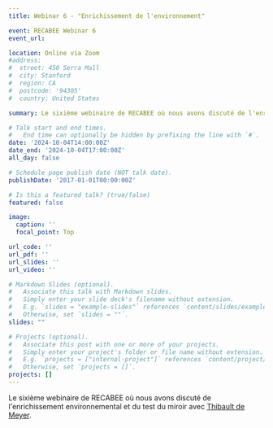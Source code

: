 ```yaml
---
title: Webinar 6 - "Enrichissement de l'environnement"

event: RECABEE Webinar 6
event_url: 

location: Online via Zoom
#address:
#  street: 450 Serra Mall
#  city: Stanford
#  region: CA
#  postcode: '94305'
#  country: United States

summary: Le sixième webinaire de RECABEE où nous avons discuté de l'enrichissement environnemental et du test du miroir.

# Talk start and end times.
#   End time can optionally be hidden by prefixing the line with `#`.
date: '2024-10-04T14:00:00Z'
date_end: '2024-10-04T17:00:00Z'
all_day: false

# Schedule page publish date (NOT talk date).
publishDate: '2017-01-01T00:00:00Z'

# Is this a featured talk? (true/false)
featured: false

image:
  caption: ''
  focal_point: Top

url_code: ''
url_pdf: ''
url_slides: ''
url_video: ''

# Markdown Slides (optional).
#   Associate this talk with Markdown slides.
#   Simply enter your slide deck's filename without extension.
#   E.g. `slides = "example-slides"` references `content/slides/example-slides.md`.
#   Otherwise, set `slides = ""`.
slides: ""

# Projects (optional).
#   Associate this post with one or more of your projects.
#   Simply enter your project's folder or file name without extension.
#   E.g. `projects = ["internal-project"]` references `content/project/deep-learning/index.md`.
#   Otherwise, set `projects = []`.
projects: []
---
```


Le sixième webinaire de RECABEE où nous avons discuté de l'enrichissement environnemental et du test du miroir avec [Thibault de Meyer](https://www.uliege.be/cms/c_9054334/fr/repertoire?uid=U228928).
